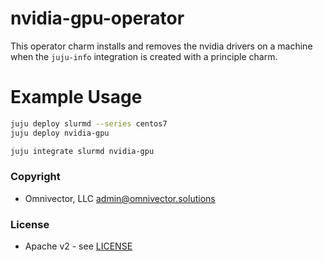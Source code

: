 # nvidia-gpu-operator

This operator charm installs and removes the nvidia drivers on a machine when
the `juju-info` integration is created with a principle charm.


# Example Usage
```bash
juju deploy slurmd --series centos7
juju deploy nvidia-gpu

juju integrate slurmd nvidia-gpu
```

### Copyright
* Omnivector, LLC <admin@omnivector.solutions>

### License
* Apache v2 - see [LICENSE](./LICENSE)
